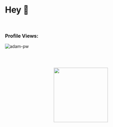 # Hey :space_invader:
<br>

<p align="right"> <h3>Profile Views:</h3> <img src="https://komarev.com/ghpvc/?username=yazui9&label=Profile%20views&color=0e75b6&style=flat"
    alt="adam-pw" /> 
  </p>

<br>
<br/>
<p align="center">
  <a href="https://github.com/yazui/" >
    <img height="180em" src="[https://github-readme-stats.vercel.app/api?username=yazui&theme=vue&show_icons=true](https://github-readme-stats.vercel.app/api?username=yazui&show_icons=true&locale=en&bg_color=0d1117&text_color=ffffff&repo=convoychat)" />
  </a>
 </p>
<br/>

